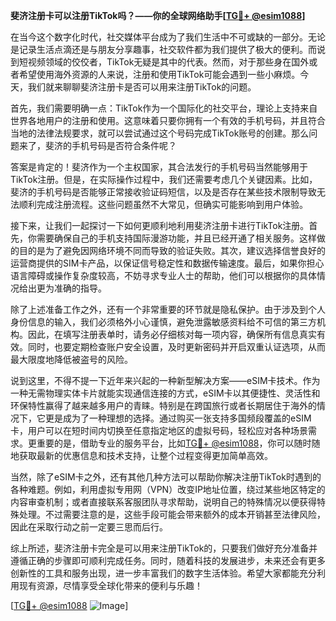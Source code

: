 **斐济注册卡可以注册TikTok吗？——你的全球网络助手[[TG💪+ @esim1088](https://t.me/s/esim1088)]**

在当今这个数字化时代，社交媒体平台成为了我们生活中不可或缺的一部分。无论是记录生活点滴还是与朋友分享趣事，社交软件都为我们提供了极大的便利。而说到短视频领域的佼佼者，TikTok无疑是其中的代表。然而，对于那些身在国外或者希望使用海外资源的人来说，注册和使用TikTok可能会遇到一些小麻烦。今天，我们就来聊聊斐济注册卡是否可以用来注册TikTok的问题。

首先，我们需要明确一点：TikTok作为一个国际化的社交平台，理论上支持来自世界各地用户的注册和使用。这意味着只要你拥有一个有效的手机号码，并且符合当地的法律法规要求，就可以尝试通过这个号码完成TikTok账号的创建。那么问题来了，斐济的手机号码是否符合条件呢？

答案是肯定的！斐济作为一个主权国家，其合法发行的手机号码当然能够用于TikTok注册。但是，在实际操作过程中，我们还需要考虑几个关键因素。比如，斐济的手机号码是否能够正常接收验证码短信，以及是否存在某些技术限制导致无法顺利完成注册流程。这些问题虽然不大常见，但确实可能影响到用户体验。

接下来，让我们一起探讨一下如何更顺利地利用斐济注册卡进行TikTok注册。首先，你需要确保自己的手机支持国际漫游功能，并且已经开通了相关服务。这样做的目的是为了避免因网络环境不同而导致的验证失败。其次，建议选择信誉良好的运营商提供的SIM卡产品，以保证信号稳定性和数据传输速度。最后，如果你担心语言障碍或操作复杂度较高，不妨寻求专业人士的帮助，他们可以根据你的具体情况给出更为准确的指导。

除了上述准备工作之外，还有一个非常重要的环节就是隐私保护。由于涉及到个人身份信息的输入，我们必须格外小心谨慎，避免泄露敏感资料给不可信的第三方机构。因此，在填写注册表单时，请务必仔细核对每一项内容，确保所有信息真实有效。同时，也要定期检查账户安全设置，及时更新密码并开启双重认证选项，从而最大限度地降低被盗号的风险。

说到这里，不得不提一下近年来兴起的一种新型解决方案——eSIM卡技术。作为一种无需物理实体卡片就能实现通信连接的方式，eSIM卡以其便捷性、灵活性和环保特性赢得了越来越多用户的青睐。特别是在跨国旅行或者长期居住于海外的情况下，它更是成为了一种理想的选择。通过购买一张支持多国频段覆盖的eSIM卡，用户可以在短时间内切换至任意指定地区的虚拟号码，轻松应对各种场景需求。更重要的是，借助专业的服务平台，比如[TG💪+ @esim1088](https://t.me/s/esim1088)，你可以随时随地获取最新的优惠信息和技术支持，让整个过程变得更加简单高效。

当然，除了eSIM卡之外，还有其他几种方法可以帮助你解决注册TikTok时遇到的各种难题。例如，利用虚拟专用网（VPN）改变IP地址位置，绕过某些地区特定的内容审查机制；或者直接联系客服团队寻求帮助，说明自己的特殊情况以便获得特殊处理。不过需要注意的是，这些手段可能会带来额外的成本开销甚至法律风险，因此在采取行动之前一定要三思而后行。

综上所述，斐济注册卡完全是可以用来注册TikTok的，只要我们做好充分准备并遵循正确的步骤即可顺利完成任务。同时，随着科技的发展进步，未来还会有更多创新性的工具和服务出现，进一步丰富我们的数字生活体验。希望大家都能充分利用现有资源，尽情享受全球化带来的便利与乐趣！

[[TG💪+ @esim1088](https://t.me/s/esim1088) ![Image](https://i.postimg.cc/4NQfJmqS/Snipaste-2025-05-13-00-14-12.png)]